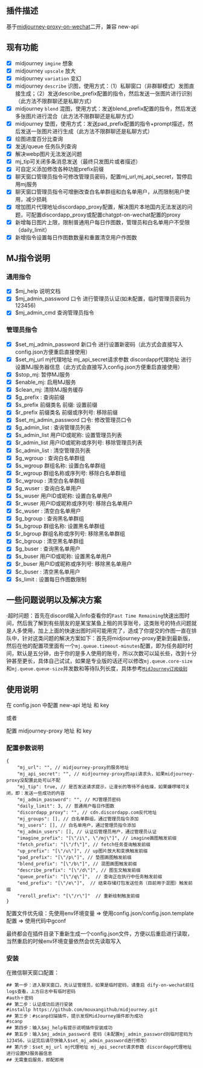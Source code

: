 ## 插件描述
基于[midjourney-proxy-on-wechat](https://github.com/mouxangithub/midjourney-proxy-on-wechat)二开，兼容 new-api

## 现有功能
- [x] midjourney `imgine` 想象
- [x] midjourney `upscale` 放大
- [x] midjourney `variation` 变幻
- [x] midjourney `describe` 识图，使用方式：（1）私聊窗口（非群聊模式）发图直接生成；（2）发送describe_prefix配置的指令，然后发送一张图片进行识别（此方法不限群聊还是私聊方式）
- [x] midjourney `blend` 混图，使用方式：发送blend_prefix配置的指令，然后发送多张图片进行混合（此方法不限群聊还是私聊方式）
- [x] midjourney 垫图，使用方式：发送pad_prefix配置的指令+prompt描述，然后发送一张图片进行生成（此方法不限群聊还是私聊方式）
- [x] 绘图进度百分比查询
- [x] 发送/queue 任务队列查询
- [x] 解决webp图片无法发送问题
- [x] mj_tip可关闭多条消息发送（最终只发图片或者描述）
- [x] 可自定义添加修改各种功能prefix前缀
- [x] 聊天窗口管理员指令可修改管理员密码，配置mj_url,mj_api_secret，暂停启用mj服务
- [x] 聊天窗口管理员指令可增删改查白名单群组和白名单用户，从而限制用户使用，减少损耗
- [x] 增加图片代理地址discordapp_proxy配置，解决图片本地国内无法发送的问题，可配置discordapp_proxy或配置chatgpt-on-wechat配置的proxy
- [x] 新增每日图片上限，限制普通用户每日作图数，管理员和白名单用户不受限（daily_limit）
- [x] 新增指令设置每日作图数数量和重置清空用户作图数

## MJ指令说明

### 通用指令
- [x] $mj_help 说明文档
- [x] $mj_admin_password 口令 进行管理员认证(如未配置，临时管理员密码为123456)
- [x] $mj_admin_cmd 查询管理员指令

### 管理员指令
- [x] $set_mj_admin_password 新口令 进行设置新密码（此方式会直接写入config.json方便重启直接使用）
- [x] $set_mj_url mj代理地址 mj_api_secret请求参数 discordapp代理地址 进行设置MJ服务器信息（此方式会直接写入config.json方便重启直接使用）
- [x] $stop_mj: 暂停MJ服务
- [x] $enable_mj: 启用MJ服务
- [x] $clean_mj: 清除MJ服务缓存
- [x] $g_prefix : 查询前缀
- [x] $s_prefix 前缀类名 前缀: 设置前缀
- [x] $r_prefix 前缀类名 前缀或序列号: 移除前缀
- [x] $set_mj_admin_password 口令: 修改管理员口令
- [x] $g_admin_list : 查询管理员列表
- [x] $s_admin_list 用户ID或昵称: 设置管理员列表
- [x] $r_admin_list 用户ID或昵称或序列号: 移除管理员列表
- [x] $c_admin_list : 清空管理员列表
- [x] $g_wgroup : 查询白名单群组
- [x] $s_wgroup 群组名称: 设置白名单群组
- [x] $r_wgroup 群组名称或序列号: 移除白名单群组
- [x] $c_wgroup : 清空白名单群组
- [x] $g_wuser : 查询白名单用户
- [x] $s_wuser 用户ID或昵称: 设置白名单用户
- [x] $r_wuser 用户ID或昵称或序列号: 移除白名单用户
- [x] $c_wuser : 清空白名单用户
- [x] $g_bgroup : 查询黑名单群组
- [x] $s_bgroup 群组名称: 设置黑名单群组
- [x] $r_bgroup 群组名称或序列号: 移除黑名单群组
- [x] $c_bgroup : 清空黑名单群组
- [x] $g_buser : 查询黑名单用户
- [x] $s_buser 用户ID或昵称: 设置黑名单用户
- [x] $r_buser 用户ID或昵称或序列号: 移除黑名单用户
- [x] $c_buser : 清空黑名单用户
- [x] $s_limit : 设置每日作图数限制

## 一些问题说明以及解决方案
·超时问题：首先在discord输入/info查看你的`Fast Time Remaining`快速出图时间，然后我了解到有些朋友的是某宝某鱼上租的共享账号，这类账号的特点问题就是人多使用，加上上面的快速出图时间可能用完了，造成了你提交的作图一直在排队中，针对这类问题的解决方案如下：首先将midjourney-proxy更新到最新版，然后在他的配置项里面有一个`mj.queue.timeout-minutes`配置，即为任务超时时间，默认是五分钟，由于你的是多人使用的账号，所以次数可以延长些，改到十分钟甚至更长，具体自己试试，如果是专业版的话还可以修改`mj.queue.core-size`和`mj.queue.queue-size`并发数和等待队列长度，具体参考[`MidJourney订阅级别`](https://docs.midjourney.com/docs/plans)


## 使用说明
在 config.json 中配置 new-api 地址 和 key

或者

配置 midjourney-proxy 地址 和 key

### 配置参数说明

```shell
{
    "mj_url": "", // midjourney-proxy的服务地址
    "mj_api_secret": "", // midjourney-proxy的api请求头，如果midjourney-proxy没配置此处可以不配
    "mj_tip": true, // 是否发送请求提示，让漫长的等待不会枯燥，如果嫌啰嗦可关闭，即：发送一些成功的内容
    "mj_admin_password": "", // MJ管理员密码
    "daily_limit": 3, // 普通用户每日作图数
    "discordapp_proxy": "", // cdn.discordapp.com反代地址
    "mj_groups": [], // 白名单群组，通过管理员指令添加
    "mj_users": [], // 白名单用户，通过管理员指令添加
    "mj_admin_users": [], // 认证后管理员用户，通过管理员认证
    "imagine_prefix": "[\"/i\", \"/mj\"]", // imagine画图触发前缀
    "fetch_prefix": "[\"/f\"]", // fetch任务查询触发前缀
    "up_prefix": "[\"/u\"]", // up图片放大和变换触发前缀
    "pad_prefix": "[\"/p\"]", // 垫图画图触发前缀
    "blend_prefix": "[\"/b\"]", // 混图画图触发前缀
    "describe_prefix": "[\"/d\"]", // 图生文触发前缀
    "queue_prefix": "[\"/q\"]",  // 查询正在执行中任务触发前缀
    "end_prefix": "[\"/e\"]",  // 结束存储打包发送任务（目前用于混图）触发前缀
    "reroll_prefix": "[\"/r\"]"  // 重新绘制触发前缀
}
```

配置文件优先级：先使用env环境变量 => 使用config.json/config.json.template配置 => 使用代码中gconf

最终都会在插件目录下重新生成一个config.json文件，方便以后重启进行读取，当然重启的时候env环境变量依然会优先读取写入


### 安装

在微信聊天窗口配置：
```shell
## 第一步：进入聊天窗口，先认证管理员，如果是临时密码，请重启 dify-on-wechat前往logs查看，上方日志中有临时密码
#auth＋密码
## 第二步：认证成功后进行安装
#installp https://github.com/mouxangithub/midjourney.git
## 第三步：#scanp扫描插件，提示发现MidJourney插件即为成功
#scanp
## 第四步：输入$mj_help有提示说明插件安装成功
## 第五步：输入$mj_admin_password 密码（未配置mj_admin_password则临时密码为123456，认证完后请尽快输入$set_mj_admin_password进行修改）
## 第六步：$set_mj_url mj代理地址 mj_api_secret请求参数 discordapp代理地址 进行设置MJ服务器信息
## 无需重启服务，即配即用
```
